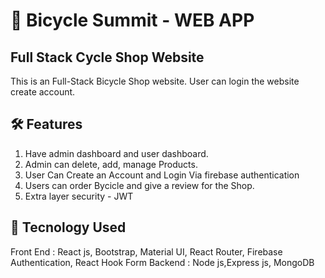 # 🎴 Bicycle Summit - WEB APP

## Full Stack Cycle Shop Website

This is an Full-Stack Bicycle Shop website. User can login the website create account. 

## 🛠️ Features

1. Have admin dashboard and user dashboard.
2. Admin can delete, add, manage Products.
3. User Can Create an Account and Login Via firebase authentication
4. Users can order Bycicle and give a review for the Shop.
5. Extra layer security - JWT

## 💜 Tecnology Used

Front End : React js, Bootstrap, Material UI, React Router, Firebase Authentication, React Hook Form
Backend : Node js,Express js, MongoDB
